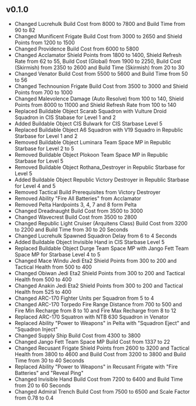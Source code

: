 ## v0.1.0

- Changed Lucrehulk Build Cost from 8000 to 7800 and Build Time from 90 to 82
- Changed Munificent Frigate Build Cost from 3000 to 2650 and Shield Points from 1200 to 1500
- Changed Providence Build Cost from 6000 to 5800
- Changed Acclamator Shield Points from 1800 to 1400, Shield Refresh Rate from 62 to 55, Build Cost (Global) from 1900 to 2250, Build Cost (Skirmish) from 2350 to 2600 and Build Time (Skirmish) from 20 to 30
- Changed Venator Build Cost from 5500 to 5600 and Build Time from 50 to 56
- Changed Technounion Frigate Build Cost from 3500 to 3000 and Shield Points from 700 to 1000
- Changed Malevolence Damage (Auto Resolve) from 100 to 140, Shield Points from 8000 to 11000 and Shield Refresh Rate from 100 to 140
- Replaced Buildable Object Scarab Squadron with Vulture Droid Squadron in CIS Stabase for Level 1 and 2
- Added Buildable Object CIS Bulwark for CIS Starbase Level 5
- Replaced Buildable Object A6 Squadron with V19 Squadro in Republic Starbase for Level 1 and 2
- Removed Buildable Object Luminara Team Space MP in Republic Starbase for Level 2 to 5
- Removed Buildable Object Plokoon Team Space MP in Republic Starbase for Level 5
- Removed Buildable Object Rothana_Destroyer in Republic Starbase for Level 5
- Added Buildable Object Republic Victory Destroyer in Republic Starbase for Level 4 and 5
- Removed Tactical Build Prerequisites from Victory Destroyer
- Removed Ability "Fire All Batteries" from Acclamator
- Removed Pelta Hardpoints 3, 4, 7 and 8 form Pelta
- Changed Dreadnaught Build Cost from 3500 to 3000
- Changed Wavecrest Build Cost from 3500 to 2800
- Changed Republic Light Cruiser (Arquitens Class) Build Cost from 3200 to 2200 and Build Time from 30 to 20 Seconds
- Changed Lucrehulk Spawned Squadron Delay from 6 to 4 Seconds
- Added Buildable Object Invisible Hand in CIS Starbase Level 5
- Replaced Buildable Object Durge Team Space MP with Jango Fett Team Space MP for Starbase Level 4 to 5
- Changed Mace Windu Jedi Eta2 Shield Points from 300 to 200 and Tactical Health from 500 to 400
- Changed Obiwan Jedi Eta2 Shield Points from 300 to 200 and Tactical Health from 500 to 400
- Changed Anakin Jedi Eta2 Shield Points from 300 to 200 and Tactical Health from 525 to 400
- Changed ARC-170 Fighter Units per Squadron from 5 to 4
- Changed ARC-170 Torpedo Fire Range Distance from 700 to 500 and Fire Min Recharge from 8 to 10 and Fire Max Recharge from 8 to 12
- Replaced ARC-170 Squatron with NTB 630 Squadron in Venator
- Replaced Ability "Power to Weapons" in Pelta with "Squadron Eject" and "Squadron Inject"
- Changed Supply Ship Build Cost from 4300 to 3800
- Changed Jango Fett Team Space MP Build Cost from 1337 to 22
- Changed Recusant Frigate Shield Points from 2600 to 3200 and Tactical Health from 3800 to 4600 and Build Cost from 3200 to 3800 and Build Time from 30 to 40 Seconds
- Replaced Ability "Power to Weapons" in Recusant Frigate with "Fire Batteries" and "Reveal Ping"
- Changed Invisible Hand Build Cost from 7200 to 6400 and Build Time from 20 to 60 Seconds
- Changed Admiral Trench Build Cost from 7500 to 6500 and Scale Factor from 0.78 to 0.4